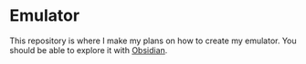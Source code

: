 # Emulator
This repository is where I make my plans on how to create my emulator.
You should be able to explore it with [Obsidian](https://obsidian.md).